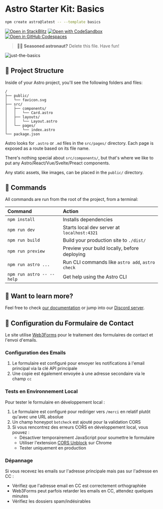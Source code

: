 # Astro Starter Kit: Basics

```sh
npm create astro@latest -- --template basics
```

[![Open in StackBlitz](https://developer.stackblitz.com/img/open_in_stackblitz.svg)](https://stackblitz.com/github/withastro/astro/tree/latest/examples/basics)
[![Open with CodeSandbox](https://assets.codesandbox.io/github/button-edit-lime.svg)](https://codesandbox.io/p/sandbox/github/withastro/astro/tree/latest/examples/basics)
[![Open in GitHub Codespaces](https://github.com/codespaces/badge.svg)](https://codespaces.new/withastro/astro?devcontainer_path=.devcontainer/basics/devcontainer.json)

> 🧑‍🚀 **Seasoned astronaut?** Delete this file. Have fun!

![just-the-basics](https://github.com/withastro/astro/assets/2244813/a0a5533c-a856-4198-8470-2d67b1d7c554)

## 🚀 Project Structure

Inside of your Astro project, you'll see the following folders and files:

```text
/
├── public/
│   └── favicon.svg
├── src/
│   ├── components/
│   │   └── Card.astro
│   ├── layouts/
│   │   └── Layout.astro
│   └── pages/
│       └── index.astro
└── package.json
```

Astro looks for `.astro` or `.md` files in the `src/pages/` directory. Each page is exposed as a route based on its file name.

There's nothing special about `src/components/`, but that's where we like to put any Astro/React/Vue/Svelte/Preact components.

Any static assets, like images, can be placed in the `public/` directory.

## 🧞 Commands

All commands are run from the root of the project, from a terminal:

| Command                   | Action                                           |
| :------------------------ | :----------------------------------------------- |
| `npm install`             | Installs dependencies                            |
| `npm run dev`             | Starts local dev server at `localhost:4321`      |
| `npm run build`           | Build your production site to `./dist/`          |
| `npm run preview`         | Preview your build locally, before deploying     |
| `npm run astro ...`       | Run CLI commands like `astro add`, `astro check` |
| `npm run astro -- --help` | Get help using the Astro CLI                     |

## 👀 Want to learn more?

Feel free to check [our documentation](https://docs.astro.build) or jump into our [Discord server](https://astro.build/chat).

## 📝 Configuration du Formulaire de Contact

Le site utilise [Web3Forms](https://web3forms.com/) pour le traitement des formulaires de contact et l'envoi d'emails.

### Configuration des Emails

1. Le formulaire est configuré pour envoyer les notifications à l'email principal via la clé API principale
2. Une copie est également envoyée à une adresse secondaire via le champ `cc`

### Tests en Environnement Local

Pour tester le formulaire en développement local :

1. Le formulaire est configuré pour rediriger vers `/merci` en relatif plutôt qu'avec une URL absolue
2. Un champ honeypot `botcheck` est ajouté pour la validation CORS
3. Si vous rencontrez des erreurs CORS en développement local, vous pouvez :
   - Désactiver temporairement JavaScript pour soumettre le formulaire
   - Utiliser l'extension [CORS Unblock](https://chrome.google.com/webstore/detail/cors-unblock/lfhmikememgdcahcdlaciloancbhjino) sur Chrome
   - Tester uniquement en production

### Dépannage

Si vous recevez les emails sur l'adresse principale mais pas sur l'adresse en CC :
- Vérifiez que l'adresse email en CC est correctement orthographiée
- Web3Forms peut parfois retarder les emails en CC, attendez quelques minutes
- Vérifiez les dossiers spam/indésirables
